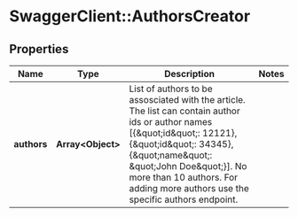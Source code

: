 # SwaggerClient::AuthorsCreator

## Properties
Name | Type | Description | Notes
------------ | ------------- | ------------- | -------------
**authors** | **Array&lt;Object&gt;** | List of authors to be assosciated with the article. The list can contain author ids or author names [{\&quot;id\&quot;: 12121}, {\&quot;id\&quot;: 34345}, {\&quot;name\&quot;: \&quot;John Doe\&quot;}]. No more than 10 authors. For adding more authors use the specific authors endpoint. | 


